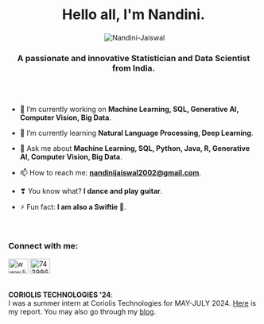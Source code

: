 <h1 align="center">Hello all, I'm Nandini.</h1>
<p align="center">&nbsp;<img align="center" src="https://github-stats-alpha.vercel.app/api?username=Nandini-Jaiswal&cc=504&tc=BD2&ic=EC3&bc=000" alt="Nandini-Jaiswal" /></p>
<h3 align="center">A passionate and innovative Statistician and Data Scientist from India.</h3>

<br><br>

- 🔭 I’m currently working on **Machine Learning, SQL, Generative AI, Computer Vision, Big Data**.

- 🌱 I’m currently learning **Natural Language Processing, Deep Learning**.

- 💬 Ask me about **Machine Learning, SQL, Python, Java, R, Generative AI, Computer Vision, Big Data**.

- 📫 How to reach me: **nandinijaiswal2002@gmail.com**.

- ❣ You know what? **I dance and play guitar**.

- ⚡ Fun fact: **I am also a Swiftie 🤍**.

<br>

<h3 align="left">Connect with me:</h3>
<p align="left">
<a href="https://www.linkedin.com/in/nandini-jaiswal-cmi/" target="blank"><img align="center" src="https://raw.githubusercontent.com/rahuldkjain/github-profile-readme-generator/master/src/images/icons/Social/linked-in-alt.svg" alt="www.linkedin.com/in/nandini-jaiswal-cmi" height="30" width="40" /></a>
<a href="https://api.whatsapp.com/send?phone=7439860153" target="blank"><img align="center" src="https://raw.githubusercontent.com/rahuldkjain/github-profile-readme-generator/master/src/images/icons/Social/whatsapp.svg" alt="7439860153" height="30" width="40" /></a>
<br><br><br>
<b>CORIOLIS TECHNOLOGIES '24</b>:
<br>
I was a summer intern at Coriolis Technologies for MAY-JULY 2024. <a href="https://vv1.coriolis.co.in/projects/#/project/55" target="blank">Here</a> is my report. You may also go through my <a href="./my-first-blog/index.html" target="blank">blog</a>.
<br><br><br>


